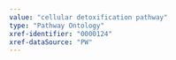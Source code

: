 ```yaml
---
value: "cellular detoxification pathway"
type: "Pathway Ontology"
xref-identifier: "0000124"
xref-dataSource: "PW"
---
```

